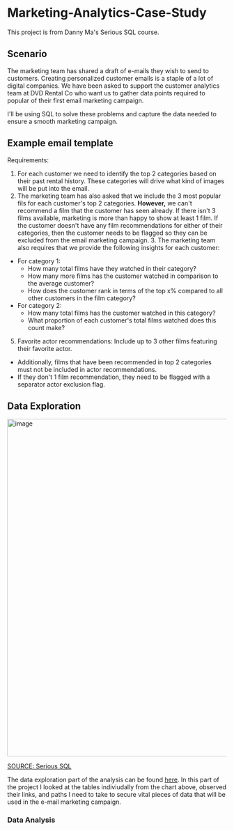 # Marketing-Analytics-Case-Study

This project is from Danny Ma's Serious SQL course. 

## Scenario
The marketing team has shared a draft of e-mails they wish to send to customers. Creating personalized customer emails is a staple of a lot of digital companies. We have been asked to support the customer analytics team at DVD Rental Co who want us to gather data points required to popular of their first email marketing campaign. 

I'll be using SQL to solve these problems and capture the data needed to ensure a smooth marketing campaign. 

## Example email template


Requirements:
1. For each customer we need to identify the top 2 categories based on their past rental history. These categories will drive what kind of images will be put into the email. 
2. The marketing team has also asked that we include the 3 most popular fils for each customer's top 2 categories. **However,** we can't recommend a film that the customer has seen already. If there isn't 3 films available, marketing is more than happy to show at least 1 film. If the customer doesn't have any film recommendations for either of their categories, then the customer needs to be flagged so they can be excluded from the email marketing campaign. 3. The marketing team also requires that we provide the following insights for each customer:
  - For category 1:
    * How many total films have they watched in their category?
    * How many more films has the customer watched in comparison to the average customer?
    * How does the customer rank in terms of the top x% compared to all other customers in the film category?
  - For category 2:
    * How many total films has the customer watched in this category?
    * What proportion of each customer's total films watched does this count make?
5. Favorite actor recommendations: Include up to 3 other films featuring their favorite actor. 
  - Additionally, films that have been recommended in top 2 categories must not be included in actor recommendations. 
  - If they don't 1 film recommendation, they need to be flagged with a separator actor exclusion flag. 

## Data Exploration
<img width="775" alt="image" src="https://user-images.githubusercontent.com/77873198/175354413-84552686-57c5-4cc0-95cc-47f69ed85f48.png">

[SOURCE: Serious SQL](https://www.datawithdanny.com/)

The data exploration part of the analysis can be found [here](https://github.com/Drewsky33/Marketing-Analytics-Case-Study/tree/main/Data%20Exploration). In this part of the project I looked at the tables indiviudally from the chart above, observed their links, and paths I need to take to secure vital pieces of data that will be used in the e-mail marketing campaign. 


### Data Analysis



